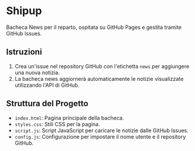 # Shipup

Bacheca News per il reparto, ospitata su GitHub Pages e gestita tramite GitHub Issues.

## Istruzioni

1. Crea un'issue nel repository GitHub con l'etichetta `news` per aggiungere una nuova notizia.
2. La bacheca news aggiornerà automaticamente le notizie visualizzate utilizzando l'API di GitHub.

## Struttura del Progetto

- `index.html`: Pagina principale della bacheca.
- `styles.css`: Stili CSS per la pagina.
- `script.js`: Script JavaScript per caricare le notizie dalle GitHub Issues.
- `config.js`: Configurazione per impostare il nome utente e il repository GitHub.